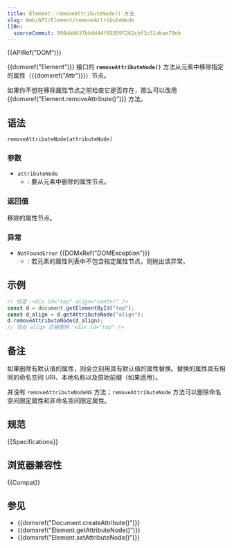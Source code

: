 ```yaml
---
title: Element：removeAttributeNode() 方法
slug: Web/API/Element/removeAttributeNode
l10n:
  sourceCommit: 990ab6637bb4d44f059597262cbf3c51abae79eb
---
```


{{APIRef("DOM")}}

{{domxref("Element")}} 接口的 **`removeAttributeNode()`** 方法从元素中移除指定的属性（{{domxref("Attr")}}）节点。

如果你不想在移除属性节点之前检查它是否存在，那么可以改用 {{domxref("Element.removeAttribute()")}} 方法。

## 语法

```js-nolint
removeAttributeNode(attributeNode)
```

### 参数

- `attributeNode`
  - : 要从元素中删除的属性节点。

### 返回值

移除的属性节点。

### 异常

- `NotFoundError` {{DOMxRef("DOMException")}}
  - : 若元素的属性列表中不包含指定属性节点，则抛出该异常。

## 示例

```js
// 给定：<div id="top" align="center" />
const d = document.getElementById("top");
const d_align = d.getAttributeNode("align");
d.removeAttributeNode(d_align);
// 现在 align 已被删除：<div id="top" />
```

## 备注

如果删除有默认值的属性，则会立刻用具有默认值的属性替换。替换的属性具有相同的命名空间 URI、本地名称以及原始前缀（如果适用）。

并没有 `removeAttributeNodeNS` 方法；`removeAttributeNode` 方法可以删除命名空间限定属性和非命名空间限定属性。

## 规范

{{Specifications}}

## 浏览器兼容性

{{Compat}}

## 参见

- {{domxref("Document.createAttribute()")}}
- {{domxref("Element.getAttributeNode()")}}
- {{domxref("Element.setAttributeNode()")}}
